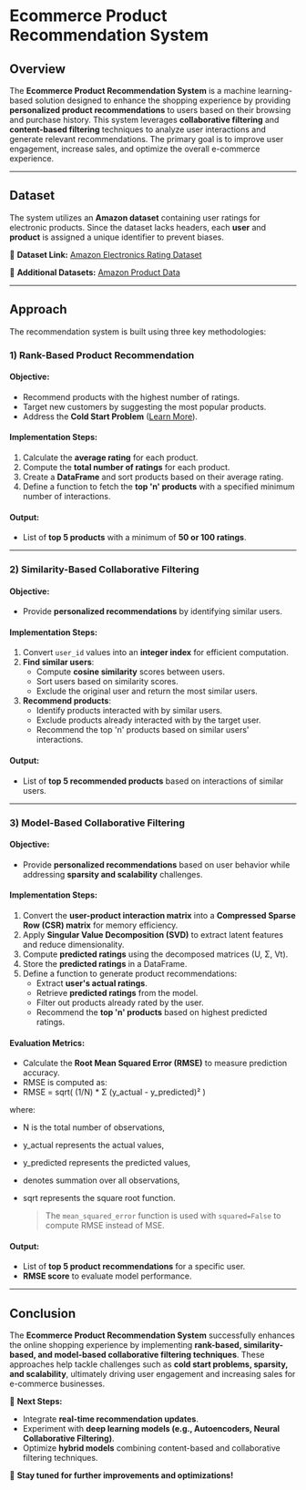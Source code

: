 
# Ecommerce Product Recommendation System

## Overview
The **Ecommerce Product Recommendation System** is a machine learning-based solution designed to enhance the shopping experience by providing **personalized product recommendations** to users based on their browsing and purchase history. This system leverages **collaborative filtering** and **content-based filtering** techniques to analyze user interactions and generate relevant recommendations. The primary goal is to improve user engagement, increase sales, and optimize the overall e-commerce experience.

---

## Dataset
The system utilizes an **Amazon dataset** containing user ratings for electronic products. Since the dataset lacks headers, each **user** and **product** is assigned a unique identifier to prevent biases.

🔗 **Dataset Link:** [Amazon Electronics Rating Dataset](https://www.kaggle.com/datasets/vibivij/amazon-electronics-rating-datasetrecommendation/download?datasetVersionNumber=1)

🔗 **Additional Datasets:** [Amazon Product Data](https://jmcauley.ucsd.edu/data/amazon/)

---

## Approach
The recommendation system is built using three key methodologies:

### **1) Rank-Based Product Recommendation**
#### **Objective:**
- Recommend products with the highest number of ratings.
- Target new customers by suggesting the most popular products.
- Address the **Cold Start Problem** ([Learn More](https://github.com/jpb2022/jpb2022-Ecommerce-product-recommendation-system/blob/main/Ecommerce-product-recommendation-system-main/%20Cold%20Start%20Problem%20in%20Recommender%20Systems%20%20.md)).

#### **Implementation Steps:**
1. Calculate the **average rating** for each product.
2. Compute the **total number of ratings** for each product.
3. Create a **DataFrame** and sort products based on their average rating.
4. Define a function to fetch the **top 'n' products** with a specified minimum number of interactions.

#### **Output:**
- List of **top 5 products** with a minimum of **50 or 100 ratings**.

---

### **2) Similarity-Based Collaborative Filtering**
#### **Objective:**
- Provide **personalized recommendations** by identifying similar users.

#### **Implementation Steps:**
1. Convert `user_id` values into an **integer index** for efficient computation.
2. **Find similar users**:
   - Compute **cosine similarity** scores between users.
   - Sort users based on similarity scores.
   - Exclude the original user and return the most similar users.
3. **Recommend products**:
   - Identify products interacted with by similar users.
   - Exclude products already interacted with by the target user.
   - Recommend the top 'n' products based on similar users' interactions.

#### **Output:**
- List of **top 5 recommended products** based on interactions of similar users.

---

### **3) Model-Based Collaborative Filtering**
#### **Objective:**
- Provide **personalized recommendations** based on user behavior while addressing **sparsity and scalability** challenges.

#### **Implementation Steps:**
1. Convert the **user-product interaction matrix** into a **Compressed Sparse Row (CSR) matrix** for memory efficiency.
2. Apply **Singular Value Decomposition (SVD)** to extract latent features and reduce dimensionality.
3. Compute **predicted ratings** using the decomposed matrices (U, Σ, Vt).
4. Store the **predicted ratings** in a DataFrame.
5. Define a function to generate product recommendations:
   - Extract **user's actual ratings**.
   - Retrieve **predicted ratings** from the model.
   - Filter out products already rated by the user.
   - Recommend the **top 'n' products** based on highest predicted ratings.

#### **Evaluation Metrics:**
- Calculate the **Root Mean Squared Error (RMSE)** to measure prediction accuracy.
- RMSE is computed as:
- RMSE = sqrt( (1/N) * Σ (y_actual - y_predicted)² )

where:

- N is the total number of observations,
- y_actual represents the actual values,
- y_predicted represents the predicted values,
- denotes summation over all observations,
- sqrt represents the square root function.

  > The `mean_squared_error` function is used with `squared=False` to compute RMSE instead of MSE.

#### **Output:**
- List of **top 5 product recommendations** for a specific user.
- **RMSE score** to evaluate model performance.

---

## Conclusion
The **Ecommerce Product Recommendation System** successfully enhances the online shopping experience by implementing **rank-based, similarity-based, and model-based collaborative filtering techniques**. These approaches help tackle challenges such as **cold start problems, sparsity, and scalability**, ultimately driving user engagement and increasing sales for e-commerce businesses.

🚀 **Next Steps:**
- Integrate **real-time recommendation updates**.
- Experiment with **deep learning models (e.g., Autoencoders, Neural Collaborative Filtering)**.
- Optimize **hybrid models** combining content-based and collaborative filtering techniques.

📌 **Stay tuned for further improvements and optimizations!**

